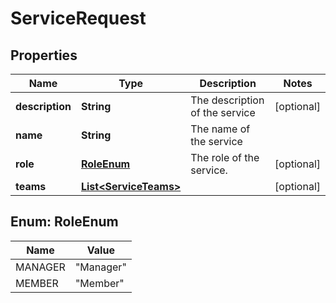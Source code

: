 
# ServiceRequest

## Properties
Name | Type | Description | Notes
------------ | ------------- | ------------- | -------------
**description** | **String** | The description of the service |  [optional]
**name** | **String** | The name of the service | 
**role** | [**RoleEnum**](#RoleEnum) | The role of the service. |  [optional]
**teams** | [**List&lt;ServiceTeams&gt;**](ServiceTeams.md) |  |  [optional]


<a name="RoleEnum"></a>
## Enum: RoleEnum
Name | Value
---- | -----
MANAGER | &quot;Manager&quot;
MEMBER | &quot;Member&quot;




